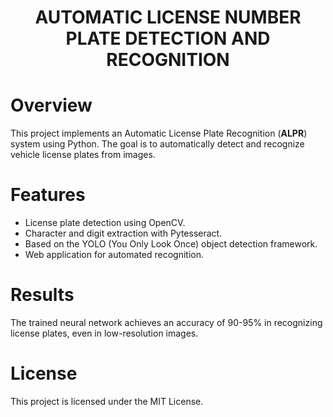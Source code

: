 <div style="text-align: center;">
    <h1> AUTOMATIC LICENSE NUMBER PLATE DETECTION AND RECOGNITION

 </h1>
</div>

# Overview
This project implements an Automatic License Plate Recognition (**ALPR**) system using Python. The goal is to automatically detect and recognize vehicle license plates from images.

# Features
* License plate detection using OpenCV.
* Character and digit extraction with Pytesseract.
* Based on the YOLO (You Only Look Once) object detection framework.
* Web application for automated recognition.

# Results
The trained neural network achieves an accuracy of 90-95% in recognizing license plates, even in low-resolution images.

# License
This project is licensed under the MIT License.
